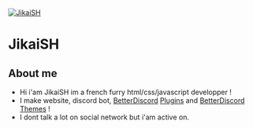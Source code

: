   <br />
    <p>
    <a href="https://jikaish.tk"><img src="https://cdn.discordapp.com/attachments/904320475742760980/906114263360348190/bannerjikai.gif" alt="JikaiSH" /></a>
  </p>

# JikaiSH

## About me
- Hi i'am JikaiSH im a french furry html/css/javascript developper !
- I make website, discord bot, [BetterDiscord](https://betterdiscord.app) [Plugins](https://github.com/JikaiSH/betterdiscordplugins) and [BetterDiscord](https://betterdiscord.app) [Themes](https://github.com/JikaiSH/betterdiscordthemes) !
- I dont talk a lot on social network but i'am active on.
